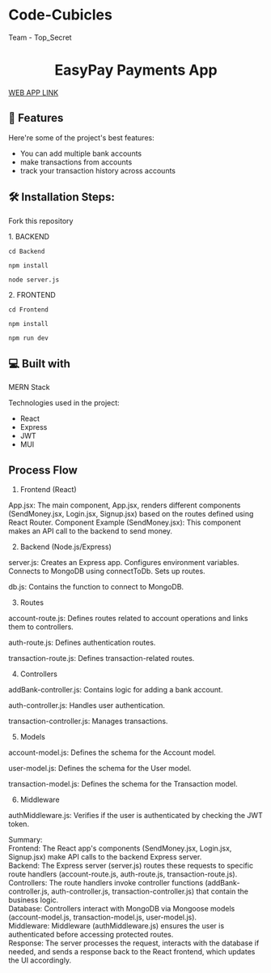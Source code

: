 # Code-Cubicles
Team - Top_Secret

<h1 align="center" id="title">EasyPay Payments App</h1>

[WEB APP LINK](https://easypayy.netlify.app/)
  
<h2>🧐 Features</h2>

Here're some of the project's best features:

*   You can add multiple bank accounts
*   make transactions from accounts
*   track your transaction history across accounts

<h2>🛠️ Installation Steps:</h2>

Fork this repository

<p>1. BACKEND</p>

```
cd Backend
```

```
npm install
```

```
node server.js
```

<p>2. FRONTEND</p>

```
cd Frontend
```

```
npm install
```

```
npm run dev
```

  
  
<h2>💻 Built with</h2>

MERN Stack

Technologies used in the project:

*   React
*   Express
*   JWT
*   MUI

<h2>Process Flow</h2>

1. Frontend (React)

App.jsx:
The main component, App.jsx, renders different components (SendMoney.jsx, Login.jsx, Signup.jsx) based on the routes defined using React Router.
Component Example (SendMoney.jsx):
This component makes an API call to the backend to send money.

2. Backend (Node.js/Express)

server.js:
Creates an Express app.
Configures environment variables.
Connects to MongoDB using connectToDb.
Sets up routes.

db.js:
Contains the function to connect to MongoDB.

3. Routes

account-route.js:
Defines routes related to account operations and links them to controllers.

auth-route.js:
Defines authentication routes.

transaction-route.js:
Defines transaction-related routes.

4. Controllers

addBank-controller.js:
Contains logic for adding a bank account.

auth-controller.js:
Handles user authentication.

transaction-controller.js:
Manages transactions.

5. Models

account-model.js:
Defines the schema for the Account model.

user-model.js:
Defines the schema for the User model.

transaction-model.js:
Defines the schema for the Transaction model.

6. Middleware

authMiddleware.js:
Verifies if the user is authenticated by checking the JWT token.

Summary: <br>
Frontend: The React app's components (SendMoney.jsx, Login.jsx, Signup.jsx) make API calls to the backend Express server. <br>
Backend: The Express server (server.js) routes these requests to specific route handlers (account-route.js, auth-route.js, transaction-route.js). <br>
Controllers: The route handlers invoke controller functions (addBank-controller.js, auth-controller.js, transaction-controller.js) that contain the business logic. <br>
Database: Controllers interact with MongoDB via Mongoose models (account-model.js, transaction-model.js, user-model.js). <br>
Middleware: Middleware (authMiddleware.js) ensures the user is authenticated before accessing protected routes. <br>
Response: The server processes the request, interacts with the database if needed, and sends a response back to the React frontend, which updates the UI accordingly. <br>

